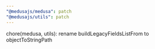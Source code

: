 ```yaml
---
"@medusajs/medusa": patch
"@medusajs/utils": patch
---
```


chore(medusa, utils): rename buildLegacyFieldsListFrom to objectToStringPath
